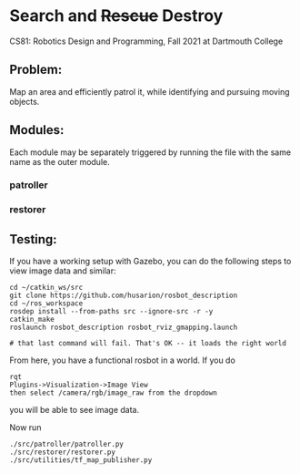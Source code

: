 # Search and ~~Rescue~~ Destroy

CS81: Robotics Design and Programming, Fall 2021 at Dartmouth College

## Problem:

Map an area and efficiently patrol it, while identifying and pursuing moving objects.

## Modules:
Each module may be separately triggered by running the file with the same name as the outer
module.

### patroller

### restorer

## Testing:
If you have a working setup with Gazebo, you can do the following steps to view image data
and similar:

```
cd ~/catkin_ws/src
git clone https://github.com/husarion/rosbot_description
cd ~/ros_workspace
rosdep install --from-paths src --ignore-src -r -y
catkin_make
roslaunch rosbot_description rosbot_rviz_gmapping.launch

# that last command will fail. That's OK -- it loads the right world
```

From here, you have a functional rosbot in a world.
If you do
```
rqt
Plugins->Visualization->Image View
then select /camera/rgb/image_raw from the dropdown
```
you will be able to see image data.

Now run
```
./src/patroller/patroller.py
./src/restorer/restorer.py
./src/utilities/tf_map_publisher.py
```